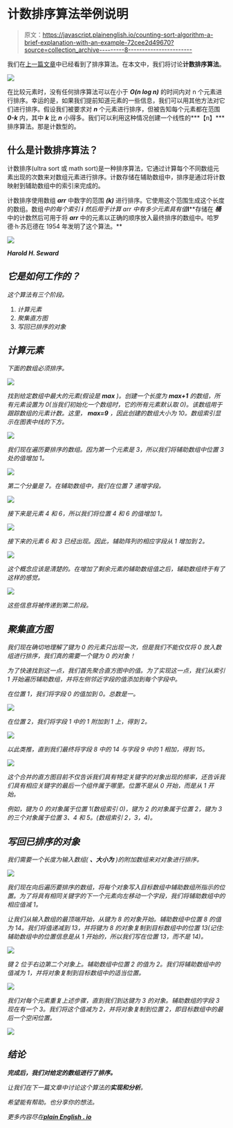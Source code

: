 # 计数排序算法举例说明

> 原文：<https://javascript.plainenglish.io/counting-sort-algorithm-a-brief-explanation-with-an-example-72cee2d49670?source=collection_archive---------8----------------------->

我们在[上一篇文章](https://himnickson.medium.com/sorting-algorithms-b1d0ef09c72e)中已经看到了排序算法。在本文中，我们将讨论**计数排序算法**。

![](img/4989ab40e757205a5c74b3423bb29c4e.png)

在比较元素时，没有任何排序算法可以在小于 ***O(n log n)*** 的时间内对 n 个元素进行排序。幸运的是，如果我们提前知道元素的一些信息，我们可以用其他方法对它们进行排序。假设我们被要求对 ***n*** 个元素进行排序，但被告知每个元素都在范围 ***0-k*** 内，其中 ***k*** 比 ***n*** 小得多。我们可以利用这种情况创建一个线性的***【n】***排序算法。那是计数型的。

## 什么是计数排序算法？

计数排序(ultra sort 或 math sort)是一种排序算法，它通过计算每个不同数组元素出现的次数来对数组元素进行排序。计数存储在辅助数组中，排序是通过将计数映射到辅助数组中的索引来完成的。

计数排序使用数组 ***arr*** 中数字的范围 ***(k)*** 进行排序。它使用这个范围生成这个长度的数组。数组*中的每个索引 ***i*** 然后用于计算 arr 中有多少元素具有值***I****存储在 ***桶*** 中的计数然后可用于将 ***arr*** 中的元素以正确的顺序放入最终排序的数组中。哈罗德·h·苏厄德在 1954 年发明了这个算法。**

*![](img/9acfcc04e0aa27ba97f353ed15a5893a.png)*

***Harold H. Seward***

## *它是如何工作的？*

*这个算法有三个阶段。*

1.  *计算元素*
2.  *聚集直方图*
3.  *写回已排序的对象*

## *计算元素*

*下面的数组必须排序。*

*![](img/9f1d7dbdc80c69a63cbe2e27d70ea5c4.png)*

*找到给定数组中最大的元素(假设是 ***max*** )。创建一个长度为 ***max+1*** 的数组，所有元素设置为 0(当我们初始化一个数组时，它的所有元素默认取 0)。该数组用于跟踪数组的元素计数。这里， ***max=9*** ，因此创建的数组大小为 10。数组索引显示在图表中线的下方。*

*![](img/2a7c8f0a86b1b3dbb8543b5d451cd9e9.png)*

*我们现在遍历要排序的数组。因为第一个元素是 3，所以我们将辅助数组中位置 3 处的值增加 1。*

*![](img/937bdead8bc37b15c4ccd939dce48532.png)*

*第二个分量是 7。在辅助数组中，我们在位置 7 递增字段。*

*![](img/43f3998faaa834ae0f6e2955bdd56f6d.png)*

*接下来是元素 4 和 6，所以我们将位置 4 和 6 的值增加 1。*

*![](img/dbb38162caa65f7115e0d17e2e9cb2f3.png)*

*接下来的元素 6 和 3 已经出现。因此，辅助阵列的相应字段从 1 增加到 2。*

*![](img/7e4ab34377b8416e28ac4c80707ac6be.png)*

*这个概念应该是清楚的。在增加了剩余元素的辅助数组值之后，辅助数组终于有了这样的感觉。*

*![](img/dc0fcf3bbb63321a194de909e6a6db78.png)*

*这些信息将被传递到第二阶段。*

## *聚集直方图*

*我们现在确切地理解了键为 0 的元素只出现一次，但是我们不能仅仅将 0 放入数组进行排序，我们真的需要一个键为 0 的对象！*

*为了快速找到这一点，我们首先聚合直方图中的值。为了实现这一点，我们从索引 1 开始遍历辅助数组，并将左侧邻近字段的值添加到每个字段中。*

*在位置 1，我们将字段 0 的值加到 0。总数是一。*

*![](img/724f5c48ab06df52dfa58e6049a517a0.png)*

*在位置 2，我们将字段 1 中的 1 附加到 1 上，得到 2。*

*![](img/bbe137969a0b44b7f2fc1a71851f3864.png)*

*以此类推，直到我们最终将字段 8 中的 14 与字段 9 中的 1 相加，得到 15。*

*![](img/cc0abd511ed4562986322f750c6bd439.png)*

*这个合并的直方图目前不仅告诉我们具有特定关键字的对象出现的频率，还告诉我们具有相应关键字的最后一个组件属于哪里。位置不是从 0 开始，而是从 1 开始。*

*例如，键为 0 的对象属于位置 1(数组索引 0)，键为 2 的对象属于位置 2，键为 3 的三个对象属于位置 3、4 和 5。(数组索引 2，3，4)。*

## *写回已排序的对象*

*我们需要一个长度为输入数组( ***、大小为*** )的附加数组来对对象进行排序。*

*![](img/15fd476d92aed19a9bccbb78e0eb5329.png)*

*我们现在向后遍历要排序的数组，将每个对象写入目标数组中辅助数组所指示的位置。为了将具有相同关键字的下一个元素向左移动一个字段，我们将辅助数组中的相应值减 1。*

*让我们从输入数组的最顶端开始，从键为 8 的对象开始。辅助数组中位置 8 的值为 14。我们将值递减到 13，并将键为 8 的对象复制到目标数组中的位置 13(记住:辅助数组中的位置信息是从 1 开始的，所以我们写在位置 13，而不是 14)。*

*![](img/23552c2656876ce34338e214c3b647d9.png)*

*键 2 位于右边第二个对象上。辅助数组中位置 2 的值为 2。我们将辅助数组中的值减为 1，并将对象复制到目标数组中的适当位置。*

*![](img/cedcbb856abf81eb036367d6e511ade8.png)*

*我们对每个元素重复上述步骤，直到我们到达键为 3 的对象。辅助数组的字段 3 现在有一个 3。我们将这个值减为 2，并将对象复制到位置 2，即目标数组中的最后一个空闲位置。*

*![](img/d3c41cde704d85f7fbc8b82b88e55168.png)*

## *结论*

***完成后，我们对给定的数组进行了排序。***

*让我们在下一篇文章中讨论这个算法的**实现和分析**。*

*希望能有帮助。也分享你的想法。*

**更多内容尽在*[***plain English . io***](https://plainenglish.io/)*